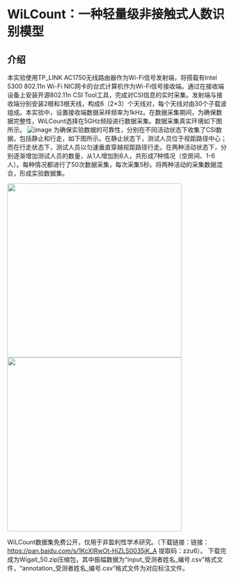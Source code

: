 # WiLCount：一种轻量级非接触式人数识别模型
## 介绍
本实验使用TP_LINK AC1750无线路由器作为Wi-Fi信号发射端，将搭载有Intel 5300 802.11n Wi-Fi NIC网卡的台式计算机作为Wi-Fi信号接收端。通过在接收端设备上安装开源802.11n CSI Tool工具，完成对CSI信息的实时采集。发射端与接收端分别安装2根和3根天线，构成6（2×3）个天线对，每个天线对由30个子载波组成。本实验中，设置接收端数据采样频率为1kHz。在数据采集期间，为确保数据完整性，WiLCount选择在5GHz频段进行数据采集。数据采集真实环境如下图所示。
![image](https://github.com/zzuZYH/WiLCount/assets/137862443/ce24ab2b-aab5-4517-ab11-9c1396e704dd)
为确保实验数据的可靠性，分别在不同活动状态下收集了CSI数据，包括静止和行走，如下图所示。在静止状态下，测试人员位于视距路径中心；而在行走状态下，测试人员以匀速垂直穿越视距路径行走。在两种活动状态下，分别逐渐增加测试人员的数量，从1人增加到6人，共形成7种情况（空房间、1-6人）。每种情况都进行了50次数据采集，每次采集5秒。将两种活动的采集数据混合，形成实验数据集。

<img src="https://github.com/zzuZYH/WiLCount/assets/137862443/7b729e44-3d28-4d7b-b312-e40acff8da83" width="400" height="400"/><img src="https://github.com/zzuZYH/WiLCount/assets/137862443/fec56869-8640-475c-8e01-8b8f2849bcd8" width="400" height="400"/>

WiLCount数据集免费公开，仅用于非盈利性学术研究。（下载链接：链接：https://pan.baidu.com/s/1KcXIRwOt-HiZLS0035jK_A 提取码：zzu6）。 下载完成为Wigait_50.zip压缩包，其中振幅数据为“input_受测者姓名_编号.csv”格式文件，“annotation_受测者姓名_编号.csv”格式文件为对应标注文件。
